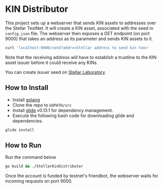 # KIN Distributor
This project sets up a webserver that sends KIN assets to addresses over the Stellar TestNet.
It will create a KIN asset, associated with the seed in `config.json` file.
The webserver then exposes a GET endpoint (on port 9000) that takes an address as its parameter and sends KIN assets to it.

```bash
curl 'localhost:9000/send?addr=<Stellar address to send kin too>'
```

Note that the receiving address will have to establish a trustline to the KIN asset issuer before it could receive any KINs.

You can create issuer seed on [Stellar Laboratory](https://www.stellar.org/laboratory/#account-creator?network=test).


## How to Install
* Install [golang](https://golang.org/doc/install#install)
* Clone the repo to `GOPATH/src`
* Install [glide](https://github.com/Masterminds/glide) v0.13.1 for dependency management.
* Execute the following bash code for downloading glide and dependencies.  
```bash
glide install
```


## How to Run
Run the command below
```bash
go build && ./StellarKinDistributor
```
Once the account is funded by testnet's friendbot, the webserver waits for incoming requests on port 9000.